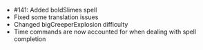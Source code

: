 - #141: Added boldSlimes spell
- Fixed some translation issues
- Changed bigCreeperExplosion difficulty
- Time commands are now accounted for when dealing with spell completion
